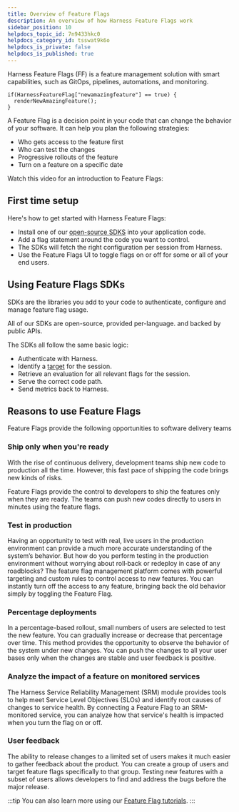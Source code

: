 ```yaml
---
title: Overview of Feature Flags
description: An overview of how Harness Feature Flags work
sidebar_position: 10
helpdocs_topic_id: 7n9433hkc0
helpdocs_category_id: tsswat9k6o
helpdocs_is_private: false
helpdocs_is_published: true
---
```


Harness Feature Flags (FF) is a feature management solution with smart capabilities, such as GitOps, pipelines, automations, and monitoring.

```
if(HarnessFeatureFlag["newamazingfeature"] == true) {  
  renderNewAmazingFeature();  
}
```
A Feature Flag is a decision point in your code that can change the behavior of your software. It can help you plan the following strategies:

* Who gets access to the feature first
* Who can test the changes
* Progressive rollouts of the feature
* Turn on a feature on a specific date

Watch this video for an introduction to Feature Flags:

<!-- Video:
https://www.loom.com/share/0ff74ed44f7c44a6b33c4d3b83046695-->
<docvideo src="https://www.loom.com/share/0ff74ed44f7c44a6b33c4d3b83046695" /> 

## First time setup 

Here's how to get started with Harness Feature Flags:

- Install one of our [open-source SDKS](https://developer.harness.io/docs/category/sdks-overview) into your application code. 
- Add a flag statement around the code you want to control.
- The SDKs will fetch the right configuration per session from Harness.
- Use the Feature Flags UI to toggle flags on or off for some or all of your end users.

## Using Feature Flags SDKs

SDKs are the libraries you add to your code to authenticate, configure and manage feature flag usage.

All of our SDKs are open-source, provided per-language. and backed by public APIs.

The SDKs all follow the same basic logic:

- Authenticate with Harness.
- Identify a [target](https://developer.harness.io/docs/category/manage-target-users-and-groups) for the session.
- Retrieve an evaluation for all relevant flags for the session.
- Serve the correct code path.
- Send metrics back to Harness.

## Reasons to use Feature Flags

Feature Flags provide the following opportunities to software delivery teams

### Ship only when you're ready

With the rise of continuous delivery, development teams ship new code to production all the time. However, this fast pace of shipping the code brings new kinds of risks.

Feature Flags provide the control to developers to ship the features only when they are ready. The teams can push new codes directly to users in minutes using the feature flags.

### Test in production

Having an opportunity to test with real, live users in the production environment can provide a much more accurate understanding of the system’s behavior. But how do you perform testing in the production environment without worrying about roll‐back or redeploy in case of any roadblocks? The feature flag management platform comes with powerful targeting and custom rules to control access to new features. You can instantly turn off the access to any feature, bringing back the old behavior simply by toggling the Feature Flag.

### Percentage deployments

In a percentage-based rollout, small numbers of users are selected to test the new feature. You can gradually increase or decrease that percentage over time. This method provides the opportunity to observe the behavior of the system under new changes. You can push the changes to all your user bases only when the changes are stable and user feedback is positive.

### Analyze the impact of a feature on monitored services

The Harness Service Reliability Management (SRM) module provides tools to help meet Service Level Objectives (SLOs) and identify root causes of changes to service health. By connecting a Feature Flag to an SRM-monitored service, you can analyze how that service's health is impacted when you turn the flag on or off.

### User feedback

The ability to release changes to a limited set of users makes it much easier to gather feedback about the product. You can create a group of users and target feature flags specifically to that group. Testing new features with a subset of users allows developers to find and address the bugs before the major release.

:::tip
You can also learn more using our [Feature Flag tutorials](https://developer.harness.io/tutorials/feature-flags).
:::